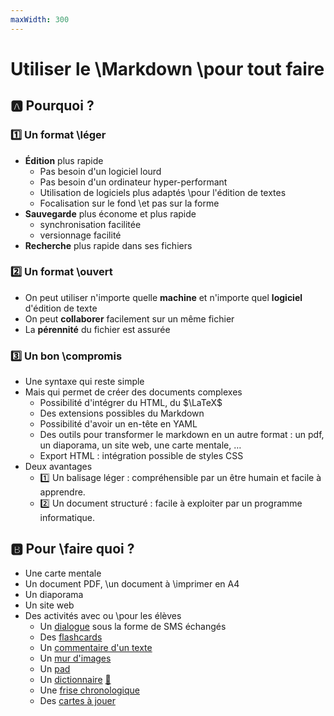 ```yaml
---
maxWidth: 300
---
```


# Utiliser le \\Markdown \\pour tout faire

## :a: Pourquoi ? <!-- fold -->

### :one: Un format \\léger
* **Édition** plus rapide <!-- fold -->
  * Pas besoin d'un logiciel lourd
  * Pas besoin d'un ordinateur hyper-performant 
  * Utilisation de logiciels plus adaptés \\pour l'édition de textes
  * Focalisation sur le fond \\et pas sur la forme
* **Sauvegarde** plus économe et plus rapide <!-- fold -->
  * synchronisation facilitée
  * versionnage facilité
* **Recherche** plus rapide dans ses fichiers

### :two: Un format \\ouvert

* On peut utiliser n'importe quelle **machine** et n'importe quel **logiciel** d'édition de texte
* On peut **collaborer** facilement sur un même fichier
* La **pérennité** du fichier est assurée

### :three: Un bon \\compromis

* Une syntaxe qui reste simple
* Mais qui permet de créer des documents complexes <!-- fold -->
	*  Possibilité d'intégrer du HTML, du $\LaTeX$
	* Des extensions possibles du Markdown
	* Possibilité d'avoir un en-tête en YAML
	* Des outils pour transformer le markdown en un autre format : <span data-marpit-fragment="1">un pdf</span><span data-marpit-fragment="2">, un diaporama</span><span data-marpit-fragment="3">, un site web</span><span data-marpit-fragment="4">, une carte mentale, …</span>
	* Export HTML : intégration possible de styles CSS
* Deux avantages
	* :one: Un balisage léger : compréhensible par un être humain et facile à apprendre.
	* :two: Un document structuré : facile à exploiter par un programme informatique.

## :b: Pour \\faire quoi ? <!-- fold -->

- Une carte mentale
- Un document PDF, \\un document à \\imprimer en A4
- Un diaporama
- Un site web
- Des activités avec ou \\pour les élèves <!-- fold -->
	* Un [dialogue](https://codimd.apps.education.fr/KsjwIfUJT8S8X0gs3lsMIA?both) sous la forme de SMS échangés
	* Des [flashcards](https://codimd.apps.education.fr/aHGYCpIiRtmiP7ewkoWOYQ?both) 
	* Un [commentaire d'un texte](https://codimd.apps.education.fr/a8oECv4nSeu6LMsGUfxqVQ?both)
	* Un [mur d'images](https://codimd.apps.education.fr/rceCV-QSTIC-f1RJ7pHxIA?both)
	* Un [pad](https://codimd.apps.education.fr/lClEnAoTSMenFPVDtmc92g?both)
	* Un [dictionnaire](https://eyssette.github.io/dataview/?url=https://codimd.apps.education.fr/aYv4xF8ZQKCWg75h_UOaDQ) [:link:](https://codimd.apps.education.fr/aYv4xF8ZQKCWg75h_UOaDQ)
	* Une [frise chronologique](https://codimd.apps.education.fr/pWrVyaN7SMubB1k65zeJzA?both)
	* Des [cartes à jouer](https://codimd.apps.education.fr/zuKmY75LR6KmC79V-R5wKg?both)
